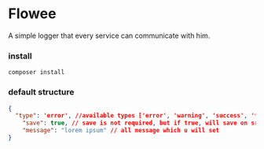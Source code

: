 # Flowee
A simple logger that every service can communicate with him.

### install
`composer install`

### default structure
```json
{
  "type": 'error', //available types ['error', 'warning', 'success', 'failed'],
	"save": true, // save is not required, but if true, will save on src/log folder,
	"message": "lorem ipsum" // all message which u will set
}
``````
